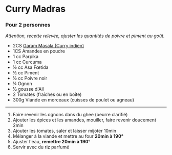 # Curry Madras

### Pour 2 personnes

*Attention, recette relevée, ajuster les quantités de poivre et piment au goût.*

- 2CS [Garam Masala (Curry indien)](garam-masala-curry-indien.md)
- 1CS Amandes en poudre
- 1 cc Parpika
- 1 cc Curcuma
- ½ cc Asa Fœtida
- ½ cc Piment
- ½ cc Poivre noir
- ¼ Ognon
- ½ gousse d'Ail
- 2 Tomates (fraîches ou en boîte)
- 300g Viande en morceaux (cuisses de poulet ou agneau)

---

1. Faire revenir les ognons dans du ghee (beurre clarifié)
2. Ajouter les épices et les amandes, mouiller, faire revenir doucement 2min
3. Ajouter les tomates, saler et laisser mijoter 10min
4. Mélanger à la viande et mettre au four **20min à 190°**
5. Ajuster l'eau, **remettre 20min à 190°**
6. Servir avec du riz parfumé
